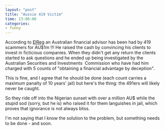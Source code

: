 ```yaml
---
layout: "post"
title: "Aussie 419 Victim"
time: 23:00:00
categories: 
- funny
---
```

According to <a href="http://www.theregister.co.uk/2004/10/19/aussie_419_victim/">ElReg</a> an Australian financial advisor has been had by 419 scammers for AU$1m !!! He raised the cash by convincing his clients to invest in ficticious companies. When they didn't get any return the clients started to ask questions and he ended up being investigated by the Australian Securities and Investments  Commission who have had him charged with 5 counts of "obtaining a financial advantage by deception".

This is fine, and I agree that he should be done (each count carries a maximum panalty of 10 years' jail) but here's the thing: the 491ers will likely never be caught.

So they ride off into the Nigerian sunset with over a million AU$ while the stupid sod (sorry, but he is) who raised it for them languishes in jail, which proves that ignorance is not always bliss.

I'm not saying that I know the solution to the problem, but something needs to be done - and soon.
